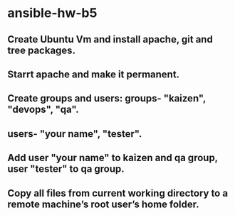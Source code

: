 # ansible-hw-b5
## Create Ubuntu Vm and install apache, git and tree packages.
## Starrt apache and make it permanent.
## Create groups and users: groups- "kaizen", "devops", "qa".
##                          users- "your name", "tester".
## Add user "your name" to kaizen and qa group, user "tester" to qa group.
## Copy all files from current working directory to a remote machine’s root user’s home folder.